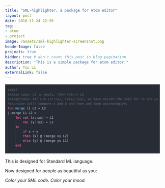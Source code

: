 ```yaml
---
title: "SML-highlighter, a package for Atom editor"
layout: post
date: 2016-11-24 22:30
tag:
- atom
- project
image: /assets/sml-highlighter-screenshot.png
headerImage: false
projects: true
hidden: true # don't count this post in blog pagination
description: "This is a simple package for atom editor."
author: You Li
externalLink: false
---
```


![Screenshot](/assets/sml-highlighter-screenshot.png)

This is designed for Standard ML language.

Now designed for people as beautiful as you:

*Color your SML code. Color your mood.*
